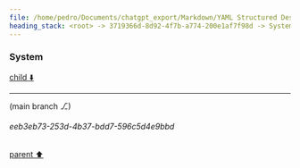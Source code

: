 ```yaml
---
file: /home/pedro/Documents/chatgpt_export/Markdown/YAML Structured Design Patterns.md
heading_stack: <root> -> 3719366d-8d92-4f7b-a774-200e1af7f98d -> System
---
```

### System

[child ⬇️](#eeb3eb73-253d-4b37-bdd7-596c5d4e9bbd)

---

(main branch ⎇)
###### eeb3eb73-253d-4b37-bdd7-596c5d4e9bbd
[parent ⬆️](#3719366d-8d92-4f7b-a774-200e1af7f98d)
